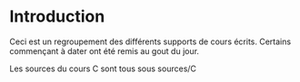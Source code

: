 # Introduction
Ceci est un regroupement des différents supports de cours écrits. Certains commençant à dater ont été remis au gout du jour.

Les sources du cours C sont tous sous sources/C
